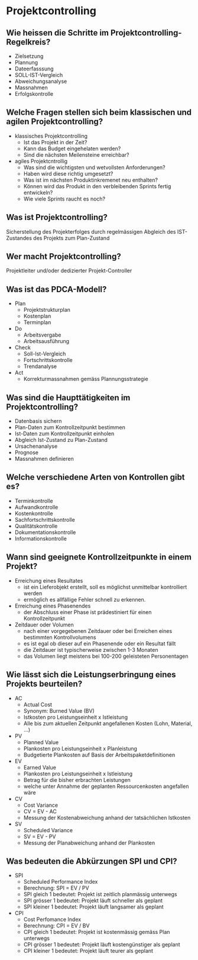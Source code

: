 # Projektcontrolling

## Wie heissen die Schritte im Projektcontrolling-Regelkreis?
* Zielsetzung
* Plannung
* Dateerfasssung
* SOLL-IST-Vergleich
* Abweichungsanalyse
* Massnahmen
* Erfolgskontrolle

## Welche Fragen stellen sich beim klassischen und agilen Projektcontrolling?
* klassisches Projektcontrolling
    * Ist das Projekt in der Zeit?
    * Kann das Budget eingehelaten werden?
    * Sind die nächsten Meilensteine erreichbar?
* agiles Projektcntrollig
    * Was sind die wichtigsten und wetvollsten Anforderungen?
    * Haben wird diese richtig umgesetzt?
    * Was ist im nächsten Produktinkremenet neu enthalten?
    * Können wird das Produkt in den verbleibenden Sprints fertig entwickeln?
    * Wie viele Sprints raucht es noch?

## Was ist Projektcontrolling? 
Sicherstellung des Projekterfolges durch regelmässigen Abgleich des IST-Zustandes des Projekts zum Plan-Zustand

## Wer macht Projektcontrolling?
Projektleiter und/oder dedizierter Projekt-Controller

## Was ist das PDCA-Modell?
* Plan
    * Projektstrukturplan
    * Kostenplan
    * Terminplan
* Do
    * Arbeitsvergabe
    * Arbeitsausführung
* Check
    * Soll-Ist-Vergleich
    * Fortschrittskontrolle
    * Trendanalyse
* Act
    * Korrekturmassnahmen gemäss Plannungsstrategie

## Was sind die Haupttätigkeiten im Projektcontrolling?
* Datenbasis sichern
* Plan-Daten zum Kontrollzeitpunkt bestimmen
* Ist-Daten zum Kontrollzeitpunkt einholen
* Abgleich Ist-Zustand zu Plan-Zustand
* Ursachenanalyse
* Prognose
* Massnahmen definieren

## Welche verschiedene Arten von Kontrollen gibt es?
* Terminkontrolle
* Aufwandkontrolle
* Kostenkontrolle
* Sachfortschrittskontrolle
* Qualitätskontrolle
* Dokumentationskontrolle
* Informationskontrolle

## Wann sind geeignete Kontrollzeitpunkte in einem Projekt?
* Erreichung eines Resultates
    * ist ein Lieferobjekt erstellt, soll es möglichst unmittelbar kontrolliert werden
    * ermöglich es allfällige Fehler schnell zu erkennen.
* Erreichung eines Phasenendes
    * der Abschluss einer Phase ist prädestiniert für einen Kontrollzeitpunkt
* Zeitdauer oder Volumen
    * nach einer vorgegebenen Zeitdauer oder bei Erreichen eines bestimmten Kontrollvolumens
    * es ist egal ob dieser auf ein Phasenende oder ein Resultat fällt
    * die Zeitdauer ist typischerweise zwischen 1-3 Monaten
    * das Volumen liegt meistens bei 100-200 geleisteten Personentagen

## Wie lässt sich die Leistungserbringung eines Projekts beurteilen?
* AC
	* Actual Cost
	* Synonym: Burned Value (BV)
	* Istkosten pro Leistungseinheit x Istleistung
	* Alle bis zum aktuellen Zeitpunkt angefallenen Kosten (Lohn, Material, ...)
* PV
	* Planned Value
	* Plankosten pro Leistungseinheit x Planleistung
	* Budgetierte Plankosten auf Basis der Arbeitspaketdefinitionen
* EV
	* Earned Value
	* Plankosten pro Leistungseinheit x Istleistung
	* Betrag für die bisher erbrachten Leistungen
	* welche unter Annahme der geplanten Ressourcenkosten angefallen wäre
* CV
	* Cost Variance
	* CV = EV - AC
	* Messung der Kostenabweichung anhand der tatsächlichen Istkosten
* SV
	* Scheduled Variance
	* SV = EV - PV
	* Messung der Planabweichung anhand der Plankosten

## Was bedeuten die Abkürzungen SPI und CPI?
* SPI
    * Scheduled Performance Index
    * Berechnung: SPI = EV / PV
    * SPI gleich 1 bedeutet: Projekt ist zeitlich planmässig unterwegs
    * SPI grösser 1 bedeutet: Projekt läuft schneller als geplant
    * SPI kleiner 1 bedeutet: Projekt läuft langsamer als geplant
* CPI
    * Cost Perfomance Index
    * Berechnung: CPI = EV / BV
    * CPI gleich 1 bedeutet: Projekt ist kostenmässig gemäss Plan unterwegs
    * CPI grösser 1 bedeutet: Projekt läuft kostengünstiger als geplant
    * CPI kleiner 1 bedeutet: Projekt läuft teurer als geplant

